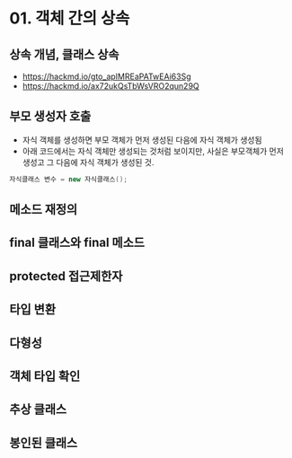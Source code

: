 # 01. 객체 간의 상속

## 상속 개념, 클래스 상속
- https://hackmd.io/gto_apIMREaPATwEAi63Sg
- https://hackmd.io/ax72ukQsTbWsVRO2qun29Q
## 부모 생성자 호출
- 자식 객체를 생성하면 부모 객체가 먼저 생성된 다음에 자식 객체가 생성됨
- 아래 코드에서는 자식 객체만 생성되는 것처럼 보이지만, 사실은 부모객체가 먼저 생성고 그 다음에 자식 객체가 생성된 것. 
```java
자식클래스 변수 = new 자식클래스();
```
## 메소드 재정의
## final 클래스와 final 메소드
## protected 접근제한자
## 타입 변환
## 다형성
## 객체 타입 확인
## 추상 클래스
## 봉인된 클래스
